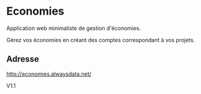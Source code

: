 # Economies

Application web minimaliste de gestion d'économies.

Gérez vos économies en créant des comptes correspondant à vos projets.

## Adresse

http://economies.alwaysdata.net/

V1.1
